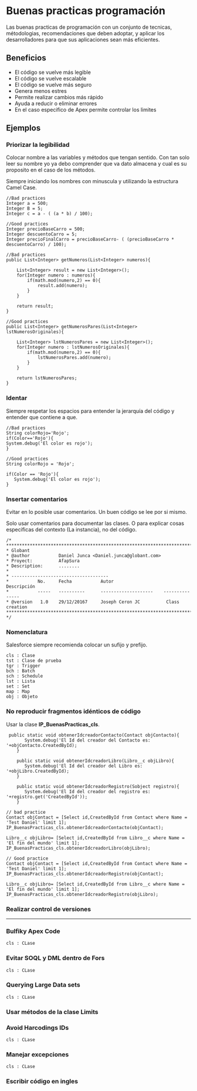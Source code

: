 # Buenas practicas programación

Las buenas practicas de programación con un conjunto de tecnicas, métodologias, recomendaciones que deben adoptar, y aplicar los desarrolladores para que sus aplicaciones 
sean más eficientes. 

## Beneficios

- El código se vuelve más legible
- El código se vuelve escalable
- El código se vuelve más seguro
- Genera menos estres
- Permite realizar cambios más rápido
- Ayuda a reducir o eliminar errores
- En el caso especifico de Apex permite controlar los limites

## Ejemplos

### Priorizar la legibilidad

Colocar nombre a las variables y métodos que tengan sentido. Con tan solo leer su nombre yo ya debo comprender que va dato almacena y cual es su proposito en el caso de los métodos.

Siempre iniciando los nombres con minuscula y utilizando la estructura Camel Case. 

```Apex
//Bad practices
Integer a = 500;
Integer B = 5;
Integer c = a - ( (a * b) / 100);

//Good practices
Integer precioBaseCarro = 500;
Integer descuentoCarro = 5;
Integer precioFinalCarro = precioBaseCarro- ( (precioBaseCarro * descuentoCarro) / 100);
```

```Apex
//Bad practices
public List<Integer> getNumeros(List<Integer> numeros){

    List<Integer> result = new List<Integer>(); 
    for(Integer numero : numeros){
        if(math.mod(numero,2) == 0){
            result.add(numero);
        }
    }

    return result;
}

//Good practices
public List<Integer> getNumerosPares(List<Integer> lstNumerosOriginales){
   
    List<Integer> lstNumerosPares = new List<Integer>(); 
    for(Integer numero : lstNumerosOriginales){
        if(math.mod(numero,2) == 0){
            lstNumerosPares.add(numero);
        }
    }

    return lstNumerosPares;
}
```

### Identar

Siempre respetar los espacios para entender la jerarquía del código y entender que contiene a que. 

```Apex
//Bad practices
String colorRojo='Rojo';
if(Color=='Rojo'){
System.debug('El color es rojo');    
}

//Good practices
String colorRojo = 'Rojo';

if(Color == 'Rojo'){
   System.debug('El color es rojo');    
}
```

### Insertar comentarios

Evitar en lo posible usar comentarios. Un buen código se lee por si mismo. 

Solo usar comentarios para documentar las clases. O para explicar cosas especificas del contexto (La instancia), no del código. 

```Apex
/* **************************************************************************************************************
* Globant 
* @author           Daniel Junca <Daniel.junca@globant.com>
* Proyect:          AfapSura
* Description:      ........
*
* -------------------------------------
*           No.     Fecha           Autor                   Descripción
*           -----   ----------      --------------------    ---------------
* @version   1.0    29/12/20167     Joseph Ceron JC          Class creation
************************************************************************************************************* */
```

### Nomenclatura

Salesforce siempre recomienda colocar un sufijo y prefijo. 

```Apex
cls : Clase
tst : Clase de prueba
tgr : Trigger
bch : Batch
sch : Schedule
lst : Lista
set : Set
map : Map
obj : Objeto
```

### No reproducir fragmentos idénticos de código

Usar la clase **IP_BuenasPracticas_cls**.

```Apex
 public static void obtenerIdcreadorContacto(Contact objContacto){
       System.debug('El Id del creador del Contacto es: '+objContacto.CreatedById);
    }
    
    public static void obtenerIdcreadorLibro(Libro__c objLibro){
       System.debug('El Id del creador del Libro es: '+objLibro.CreatedById); 
    }
    
    public static void obtenerIdcreadorRegistro(Sobject registro){
       System.debug('El Id del creador del registro es: '+registro.get('CreatedById')); 
    }
```

```Apex
// bad practice
Contact objContact = [Select id,CreatedById from Contact where Name = 'Test Daniel' limit 1];
IP_BuenasPracticas_cls.obtenerIdcreadorContacto(objContact);

Libro__c objLibro= [Select id,CreatedById from Libro__c where Name = 'El fin del mundo' limit 1];
IP_BuenasPracticas_cls.obtenerIdcreadorLibro(objLibro);

// Good practice
Contact objContact = [Select id,CreatedById from Contact where Name = 'Test Daniel' limit 1];
IP_BuenasPracticas_cls.obtenerIdcreadorRegistro(objContact);

Libro__c objLibro= [Select id,CreatedById from Libro__c where Name = 'El fin del mundo' limit 1];
IP_BuenasPracticas_cls.obtenerIdcreadorRegistro(objLibro);
```

### Realizar control de versiones

----------

###  Bulfiky Apex Code

```Apex
cls : CLase
```

### Evitar SOQL y DML dentro de Fors


```Apex
cls : CLase
```

### Querying Large Data sets

```Apex
cls : CLase
```

### Usar métodos de la clase Limits



### Avoid Harcodings IDs

```Apex
cls : CLase
```

### Manejar excepciones

```Apex
cls : CLase
```

### Escribir código en ingles

